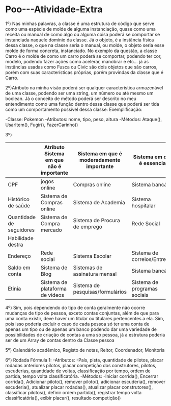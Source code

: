 # Poo---Atividade-Extra

1º) Nas minhas palavras, a classe é uma estrutura de código que serve como uma espécie de molde de alguma instanciação, quase como uma receita ou manual de como algo ou alguma coisa poderá se comportar se instanciada naquele domínio da classe. Já o objeto, é a instância física dessa classe, o que na classe seria o manual, ou molde, o objeto seria esse molde de forma concreta, instanciado. No exemplo da questão, a classe Carro é o molde de como um carro poderá se comportar, podendo ter cor, modelo, podendo fazer ações como acelerar, manobrar e etc… já as instâncias usadas como Fusca ou Civic são dois objetos que são carros, porém com suas características próprias, porém provindas da classe que é Carro.

2º)Atributo na minha visão poderá ser qualquer característica armazenável de uma classe, podendo ser uma string, um número ou até mesmo um boolean. Já o conceito de método poderá ser descrito no meu entendimento como uma função dentro dessa classe que poderá ser tida como um comportamento possível dessa classe:
Exemplificação:

-Classe: Pokemon
  -Atributos: nome, tipo, peso, altura
  -Métodos: Ataque(), UsarItem(), Fugir(), FazerCarinho()

3º)
 
|        |Atributo Sistema em que  não é  importante| Sistema em que é  moderadamente importante| Sistema em que é  essencial|
|--------|------------------------------------------|-------------------------------------------|----------------------------|
|  CPF   |            jogos online                  |             Compras online                | Sistema bancário           |
|Histórico de saúde|Sistema de Compras online|Sistema de Academia|Sistema hospitalar
|Quantidade de  seguidores|Sistema de Compra mercado| Sistema de Procura de emprego | Rede Social|
|Habilidade  destra|
|Endereço| Rede social|Sistema Escolar|Sistema de correios/Entregas|
|Saldo em conta|Sistema de Blog|Sistemas de assinatura mensal|Sistema bancário|
|Etinia|Sistema de plataforma de vídeos|Sistema de pesquisas/formulários|Sistema de programas sociais|




4º)
Sim, pois dependendo do tipo de conta geralmente não ocorre mudanças de tipo de pessoa, exceto contas conjuntas, além de que para uma conta existir, deve haver um titular ou titulares pertencentes a ela.
Sim, pois isso poderia excluir o caso de cada pessoa só ter uma conta de apenas um tipo ou de apenas um banco podendo dar uma variedade de possibilidades de criação de contas a uma só pessoa, já a estrutura poderia ser de um Array de contas dentro da Classe pessoa

5º) Calendário acadêmico, Registo de notas, Reitor, Coordenador, Monitoria

6º) Rodada Fórmula 1:
-Atributos:
  -País, pista, quantidade de pilotos, placar rodadas anteriores pilotos, placar competição dos construtores, pilotos, escuderias, quantidade de voltas, classificação por tempo, ordem de partida, tempo volta        classificatória.
-Métodos: 
  -Iniciar corrida(), Encerrar corrida(), Adicionar piloto(), remover piloto(), adicionar escuderia(), remover escuderia(), atualizar placar rodadas(), atualizar placar construtores(), classificar pilotos(),         definir ordem partida(), registrar tempo volta classificatória(), exibir placar(), resultado competição()
